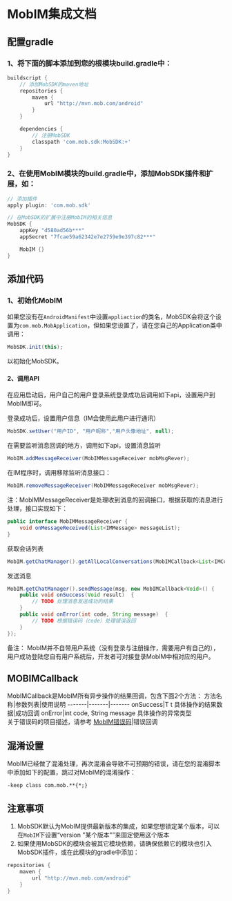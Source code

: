 # MobIM集成文档

## 配置gradle

### 1、将下面的脚本添加到您的根模块build.gradle中：
``` gradle
buildscript {
    // 添加MobSDK的maven地址
    repositories {
        maven {
            url "http://mvn.mob.com/android"
        }
    }

    dependencies {
        // 注册MobSDK
        classpath 'com.mob.sdk:MobSDK:+'
    }
}
```

### 2、在使用MobIM模块的build.gradle中，添加MobSDK插件和扩展，如：
``` gradle
// 添加插件
apply plugin: 'com.mob.sdk'

// 在MobSDK的扩展中注册MobIM的相关信息
MobSDK {
    appKey "d580ad56b***"
    appSecret "7fcae59a62342e7e2759e9e397c82***"

    MobIM {}
}
```

## 添加代码

### 1、初始化MobIM

如果您没有在`AndroidManifest`中设置`appliaction`的类名，MobSDK会将这个设置为`com.mob.MobApplication`，但如果您设置了，请在您自己的Application类中调用：
```java
MobSDK.init(this);
```
以初始化MobSDK。

#### 2、调用API

在应用启动后，用户自己的用户登录系统登录成功后调用如下api，设置用户到MobIM即可。
	
登录成功后，设置用户信息（IM会使用此用户进行通讯）
```java
MobSDK.setUser("用户ID", "用户昵称","用户头像地址", null);
```
在需要监听消息回调的地方，调用如下api，设置消息监听
```java
MobIM.addMessageReceiver(MobIMMessageReceiver mobMsgRever);
```
在IM程序时，调用移除监听消息接口：
```java
MobIM.removeMessageReceiver(MobIMMessageReceiver mobMsgRever);
```	
注：MobIMMessageReceiver是处理收到消息的回调接口，根据获取的消息进行处理，接口实现如下：
```java
public interface MobIMMessageReceiver {
    void onMessageReceived(List<IMMessage> messageList);
}
```
获取会话列表
```java
MobIM.getChatManager().getAllLocalConversations(MobIMCallback<List<IMConversation>> conversations)
```
发送消息
```java
MobIM.getChatManager().sendMessage(msg, new MobIMCallback<Void>() {
    public void onSuccess(Void result)  {
        // TODO 处理消息发送成功的结果
    }
    public void onError(int code, String message)  {
        // TODO 根据错误码（code）处理错误返回
    }
});
```
备注：
MobIM并不自带用户系统（没有登录与注册操作，需要用户有自己的），用户成功登陆您自有用户系统后，开发者可对接登录MobIM中相对应的用户。

## MOBIMCallback
MobIMCallback是MobIM所有异步操作的结果回调，包含下面2个方法：
 方法名称|参数列表|使用说明
-------|-------|-------
onSuccess|T t 具体操作的结果数据|成功回调
onError|int code, String message 具体操作的异常类型<br>关于错误码的项目描述，请参考 [MobIM错误码][1]|错误回调
## 混淆设置

MobIM已经做了混淆处理，再次混淆会导致不可预期的错误，请在您的混淆脚本中添加如下的配置，跳过对MobIM的混淆操作：
```
-keep class com.mob.**{*;}
```
## 注意事项
  1. MobSDK默认为MobIM提供最新版本的集成，如果您想锁定某个版本，可以在`MobIM`下设置“version "某个版本"”来固定使用这个版本
  2. 如果使用MobSDK的模块会被其它模块依赖，请确保依赖它的模块也引入MobSDK插件，或在此模块的gradle中添加：
``` gradle
repositories {
    maven {
        url "http://mvn.mob.com/android"
    }
}
```


  [1]: http://wiki.mob.com/mobim%E9%94%99%E8%AF%AF%E7%A0%81-android/